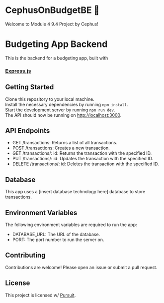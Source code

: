 # CephusOnBudgetBE 💸
<!DOCTYPE html>
<html>
  <head>
    Welcome to Module 4 9.4 Project by Cephus!
  </head>
  <body>
    <h1>Budgeting App Backend</h1>
    <p>
      This is the backend for a budgeting app, built with
      <h3><a href="https://expressjs.com/">Express.js</a></h3>
    </p>
    <h2>Getting Started</h2>
    <p>
      Clone this repository to your local machine.
      <br />
      Install the necessary dependencies by running <code>npm install</code>.
      <br />
      Start the development server by running <code>npm run dev</code>.
      <br />
      The API should now be running on <a href="http://localhost:3000">http://localhost:3000</a>.
    </p>
    <h2>API Endpoints</h2>
    <ul>
      <li>GET /transactions: Returns a list of all transactions.</li>
      <li>POST /transactions: Creates a new transaction.</li>
      <li>GET /transactions/: id: Returns the transaction with the specified ID.</li>
      <li>PUT /transactions/: id: Updates the transaction with the specified ID.</li>
      <li>DELETE /transactions/: id: Deletes the transaction with the specified ID.</li>
    </ul>
    <h2>Database</h2>
    <p>
      This app uses a [insert database technology here] database to store transactions.
    </p>
    <h2>Environment Variables</h2>
    <p>
      The following environment variables are required to run the app:
      <br />
      <ul>
        <li>DATABASE_URL: The URL of the database.</li>
        <li>PORT: The port number to run the server on.</li>
      </ul>
    </p>
    <h2>Contributing</h2>
    <p>
      Contributions are welcome! Please open an issue or submit a pull request.
    </p>
    <h2>License</h2>
    <p>
      This project is licensed w/ <a href="https://www.pursuit.org/">Pursuit</a>.
    </p>
  </body>
</html>
